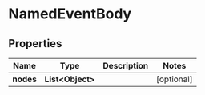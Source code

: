 # NamedEventBody

## Properties
Name | Type | Description | Notes
------------ | ------------- | ------------- | -------------
**nodes** | **List&lt;Object&gt;** |  |  [optional]
